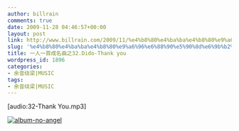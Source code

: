 ```yaml
---
author: billrain
comments: true
date: 2009-11-28 04:46:57+00:00
layout: post
link: http://www.billrain.com/2009/11/%e4%b8%80%e4%ba%ba%e4%b8%80%e9%a6%96%e6%88%90%e5%90%8d%e6%9b%b2%e4%b9%8b32-dido-thank-you/
slug: '%e4%b8%80%e4%ba%ba%e4%b8%80%e9%a6%96%e6%88%90%e5%90%8d%e6%9b%b2%e4%b9%8b32-dido-thank-you'
title: 一人一首成名曲之32.Dido-Thank you
wordpress_id: 1896
categories:
- 余音绕梁|MUSIC
tags:
- 余音绕梁|MUSIC
---
```


[audio:32-Thank You.mp3]

 

[![album-no-angel](http://www.billrain.com/wp-content/uploads/2009/11/albumnoangel_thumb.jpg)](http://www.billrain.com/wp-content/uploads/2009/11/albumnoangel.jpg)
